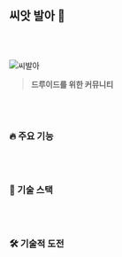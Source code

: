## 씨앗 발아 🌱

<br>
<br>

![씨발아](https://user-images.githubusercontent.com/79133968/233791679-75a58f8f-0dfe-4c43-9470-fdce9e6dae90.jpg)

> **드루이드를 위한 커뮤니티**

<br>
<br>

### 🔥 주요 기능

<br>
<br>

### 🧩 기술 스택

<br>
<br>

### 🛠️ 기술적 도전

